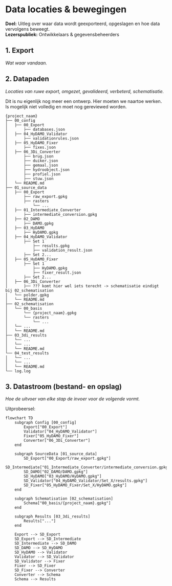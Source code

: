 # Data locaties & bewegingen
**Doel:** Uitleg over waar data wordt geexporteerd, opgeslagen en hoe data vervolgens beweegt.  
**Lezerspubliek:** Ontwikkelaars & gegevensbeheerders

## 1. Export
_Wat waar vandaan._



## 2. Datapaden
_Locaties van ruwe export, omgezet, gevalideerd, verbeterd, schematisatie._

Dit is nu eigenlijk nog meer een ontwerp. Hier moeten we naartoe werken. Is mogelijk niet volledig en moet nog gereviewed worden.

```text
{project_naam}
├── 00_config
│   ├── 00_Export
│       ├── databases.json
│   ├── 04_HyDAMO_Validator
│       ├── validationrules.json
│   ├── 05_HyDAMO_Fixer
│       ├── fixes.json
│   ├── 06_3Di_Converter
│       ├── brug.json
│       ├── duiker.json
│       ├── gemaal.json
│       ├── hydroobject.json
│       ├── profiel.json
│       ├── stuw.json
│   └── README.md
├── 01_source_data
│   ├── 00_Export
│       ├── raw_export.gpkg
│       ├── rasters
│           └── ...
│   ├── 01_Intermediate_Converter
│       ├── intermediate_conversion.gpkg
│   ├── 02_DAMO
│       ├── DAMO.gpkg
│   ├── 03_HyDAMO
│       ├── HyDAMO.gpkg
│   ├── 04_HyDAMO_Validator
│       ├── Set 1
│           ├── results.gpkg
│           ├── validation_result.json
│       ├── Set 2...
│   ├── 05_HyDAMO_Fixer
│       ├── Set 1
│           ├── HyDAMO.gpkg
│           ├── fixer_result.json
│       ├── Set 2...
│   ├── 06_3Di_Converter
│       ├── ??? komt hier wel iets terecht -> schematisatie eindigt bij 02_schematisation
│   └── polder.gpkg
│   └── README.md
├── 02_schematisation
│   └── 00_basis
│       └── {project_naam}.gpkg
│       └── rasters
│           └── ...
│   └── ...
│   └── README.md
├── 03_3di_results
│   └── ...
│   └── ...
│   └── README.md
└── 04_test_results
│   └── ...
│   └── ...
│   └── README.md
└── log.log
```

## 3. Datastroom (bestand- en opslag)
_Hoe de uitvoer van elke stap de invoer voor de volgende vormt._

Uitprobeersel:

```mermaid
flowchart TD
    subgraph Config [00_config]
        Export["00_Export"]
        Validator["04_HyDAMO_Validator"]
        Fixer["05_HyDAMO_Fixer"]
        Converter["06_3Di_Converter"]
    end

    subgraph SourceData [01_source_data]
        SD_Export["00_Export/raw_export.gpkg"]
        SD_Intermediate["01_Intermediate_Converter/intermediate_conversion.gpkg"]
        SD_DAMO["02_DAMO/DAMO.gpkg"]
        SD_HyDAMO["03_HyDAMO/HyDAMO.gpkg"]
        SD_Validator["04_HyDAMO_Validator/Set_X/results.gpkg"]
        SD_Fixer["05_HyDAMO_Fixer/Set_X/HyDAMO.gpkg"]
    end

    subgraph Schematisation [02_schematisation]
        Schema["00_basis/{project_naam}.gpkg"]
    end

    subgraph Results [03_3di_results]
        Results["..."]
    end

    Export --> SD_Export
    SD_Export --> SD_Intermediate
    SD_Intermediate --> SD_DAMO
    SD_DAMO --> SD_HyDAMO
    SD_HyDAMO --> Validator
    Validator --> SD_Validator
    SD_Validator --> Fixer
    Fixer --> SD_Fixer
    SD_Fixer --> Converter
    Converter --> Schema
    Schema --> Results
